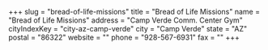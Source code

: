 +++
slug = "bread-of-life-missions"
title = "Bread of Life Missions"
name = "Bread of Life Missions"
address = "Camp Verde Comm. Center Gym"
cityIndexKey = "city-az-camp-verde"
city = "Camp Verde"
state = "AZ"
postal = "86322"
website = ""
phone = "928-567-6931"
fax = ""
+++
